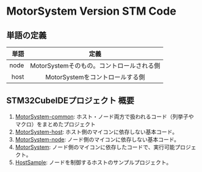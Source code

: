 # MotorSystem Version STM Code
## 単語の定義

|単語|定義|
|----:|:----:|
|node|MotorSystemそのもの。コントロールされる側|
|host|MotorSystemをコントロールする側|

## STM32CubeIDEプロジェクト 概要
1. [MotorSystem-common](./MotorSystem-common): ホスト・ノード両方で扱われるコード（列挙子やマクロ）をまとめたプロジェクト
1. [MotorSystem-host](./MotorSystem-host): ホスト側のマイコンに依存しない基本コード。
1. [MotorSystem-node](./MotorSystem-node): ノード側のマイコンに依存しない基本コード。
1. [MotorSystem](./MotorSystem): ノード側のマイコンに依存したコードで、実行可能プロジェクト。
1. [HostSample](./HostSample): ノードを制御するホストのサンプルプロジェクト。